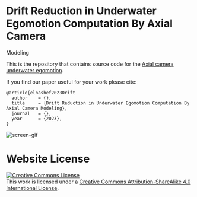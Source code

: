 # Drift Reduction in Underwater Egomotion Computation By Axial Camera
Modeling

This is the repository that contains source code for the [Axial camera underwater egomotion](https://github.com/bashar-elnashef/Axial-camera-underwater-egomotion-).

If you find our paper useful for your work please cite:
```
@article{elnashef2023Drift
  author    = {},
  title     = {Drift Reduction in Underwater Egomotion Computation By Axial Camera Modeling},
  journal   = {},
  year      = {2023},
}
```

![screen-gif](Figures/A.gif)


# Website License
<a rel="license" href="http://creativecommons.org/licenses/by-sa/4.0/"><img alt="Creative Commons License" style="border-width:0" src="https://i.creativecommons.org/l/by-sa/4.0/88x31.png" /></a><br />This work is licensed under a <a rel="license" href="http://creativecommons.org/licenses/by-sa/4.0/">Creative Commons Attribution-ShareAlike 4.0 International License</a>.
